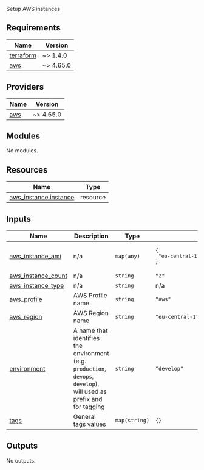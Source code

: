 Setup AWS instances

## Requirements

| Name | Version |
|------|---------|
| <a name="requirement_terraform"></a> [terraform](#requirement\_terraform) | ~> 1.4.0 |
| <a name="requirement_aws"></a> [aws](#requirement\_aws) | ~> 4.65.0 |

## Providers

| Name | Version |
|------|---------|
| <a name="provider_aws"></a> [aws](#provider\_aws) | ~> 4.65.0 |

## Modules

No modules.

## Resources

| Name | Type |
|------|------|
| [aws_instance.instance](https://registry.terraform.io/providers/hashicorp/aws/latest/docs/resources/instance) | resource |

## Inputs

| Name | Description | Type | Default | Required |
|------|-------------|------|---------|:--------:|
| <a name="input_aws_instance_ami"></a> [aws\_instance\_ami](#input\_aws\_instance\_ami) | n/a | `map(any)` | <pre>{<br>  "eu-central-1": "ami-0caef02b518350c8b"<br>}</pre> | no |
| <a name="input_aws_instance_count"></a> [aws\_instance\_count](#input\_aws\_instance\_count) | n/a | `string` | `"2"` | no |
| <a name="input_aws_instance_type"></a> [aws\_instance\_type](#input\_aws\_instance\_type) | n/a | `string` | n/a | yes |
| <a name="input_aws_profile"></a> [aws\_profile](#input\_aws\_profile) | AWS Profile name | `string` | `"aws"` | no |
| <a name="input_aws_region"></a> [aws\_region](#input\_aws\_region) | AWS Region name | `string` | `"eu-central-1"` | no |
| <a name="input_environment"></a> [environment](#input\_environment) | A name that identifies the environment (e.g. `production`, `devops`, `develop`), will used as prefix and for tagging | `string` | `"develop"` | no |
| <a name="input_tags"></a> [tags](#input\_tags) | General tags values | `map(string)` | `{}` | no |

## Outputs

No outputs.
